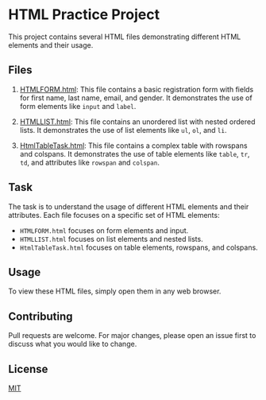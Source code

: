 # HTML Practice Project

This project contains several HTML files demonstrating different HTML elements and their usage.

## Files

1. [HTMLFORM.html](HTMLFORM.html): This file contains a basic registration form with fields for first name, last name, email, and gender. It demonstrates the use of form elements like `input` and `label`.

2. [HTMLLIST.html](HTMLLIST.html): This file contains an unordered list with nested ordered lists. It demonstrates the use of list elements like `ul`, `ol`, and `li`.

3. [HtmlTableTask.html](HtmlTableTask.html): This file contains a complex table with rowspans and colspans. It demonstrates the use of table elements like `table`, `tr`, `td`, and attributes like `rowspan` and `colspan`.

## Task

The task is to understand the usage of different HTML elements and their attributes. Each file focuses on a specific set of HTML elements:

- `HTMLFORM.html` focuses on form elements and input.
- `HTMLLIST.html` focuses on list elements and nested lists.
- `HtmlTableTask.html` focuses on table elements, rowspans, and colspans.

## Usage

To view these HTML files, simply open them in any web browser.

## Contributing

Pull requests are welcome. For major changes, please open an issue first to discuss what you would like to change.

## License

[MIT](https://choosealicense.com/licenses/mit/)